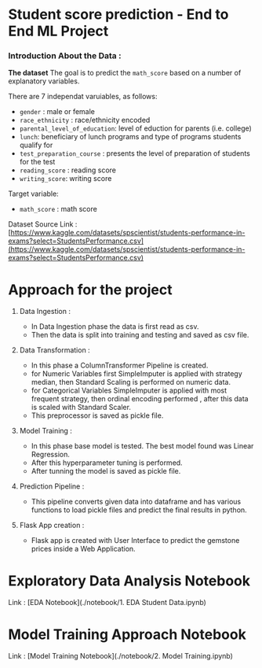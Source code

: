 # Student score prediction - End to End ML Project

### Introduction About the Data :

**The dataset** The goal is to predict the `math_score` based on a number of explanatory variables.

There are 7 independat varuiables, as follows:
* `gender` : male or female
* `race_ethnicity` : race/ethnicity encoded    
* `parental_level_of_education`: level of eduction for parents (i.e. college)
* `lunch`: beneficiary of lunch programs and type of programs students qualify for
* `test_preparation_course` : presents the level of preparation of students for the test
* `reading_score` : reading score
* `writing_score`: writing score

Target variable:
* `math_score` : math score

Dataset Source Link :
[https://www.kaggle.com/datasets/spscientist/students-performance-in-exams?select=StudentsPerformance.csv](https://www.kaggle.com/datasets/spscientist/students-performance-in-exams?select=StudentsPerformance.csv)

# Approach for the project 

1. Data Ingestion : 
    * In Data Ingestion phase the data is first read as csv. 
    * Then the data is split into training and testing and saved as csv file.

2. Data Transformation : 
    * In this phase a ColumnTransformer Pipeline is created.
    * for Numeric Variables first SimpleImputer is applied with strategy median, then Standard Scaling is performed on numeric data.
    * for Categorical Variables SimpleImputer is applied with most frequent strategy, then ordinal encoding performed , after this data is scaled with Standard Scaler.
    * This preprocessor is saved as pickle file.

3. Model Training : 
    * In this phase base model is tested. The best model found was Linear Regression.
    * After this hyperparameter tuning is performed.
    * After tunning the model is saved as pickle file.

4. Prediction Pipeline : 
    * This pipeline converts given data into dataframe and has various functions to load pickle files and predict the final results in python.

5. Flask App creation : 
    * Flask app is created with User Interface to predict the gemstone prices inside a Web Application.

# Exploratory Data Analysis Notebook

Link : [EDA Notebook](./notebook/1. EDA Student Data.ipynb)

# Model Training Approach Notebook

Link : [Model Training Notebook](./notebook/2. Model Training.ipynb)